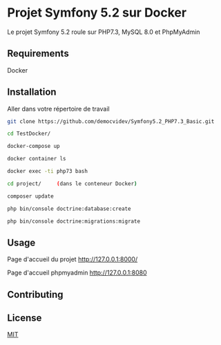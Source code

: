 # Projet Symfony 5.2 sur Docker

Le projet Symfony 5.2 roule sur PHP7.3, MySQL 8.0 et PhpMyAdmin

## Requirements

Docker

## Installation
Aller dans votre répertoire de travail

```bash
git clone https://github.com/democvidev/Symfony5.2_PHP7.3_Basic.git

cd TestDocker/

docker-compose up

docker container ls 

docker exec -ti php73 bash

cd project/     (dans le conteneur Docker)

composer update

php bin/console doctrine:database:create

php bin/console doctrine:migrations:migrate

```




## Usage

Page d'accueil du projet http://127.0.0.1:8000/  

Page d'accueil phpmyadmin http://127.0.0.1:8080

## Contributing


## License
[MIT](https://choosealicense.com/licenses/mit/)